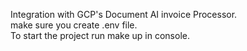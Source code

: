 Integration with GCP's Document AI invoice Processor.  
make sure you create .env file.  
To start the project run make up in console.
